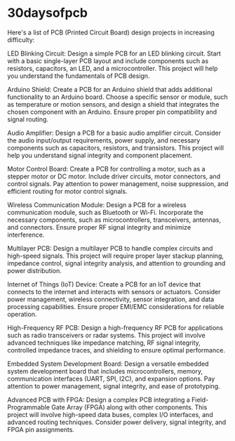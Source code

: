 # 30daysofpcb

Here's a list of PCB (Printed Circuit Board) design projects in increasing difficulty:

LED Blinking Circuit: Design a simple PCB for an LED blinking circuit. Start with a basic single-layer PCB layout and include components such as resistors, capacitors, an LED, and a microcontroller. This project will help you understand the fundamentals of PCB design.

Arduino Shield: Create a PCB for an Arduino shield that adds additional functionality to an Arduino board. Choose a specific sensor or module, such as temperature or motion sensors, and design a shield that integrates the chosen component with an Arduino. Ensure proper pin compatibility and signal routing.

Audio Amplifier: Design a PCB for a basic audio amplifier circuit. Consider the audio input/output requirements, power supply, and necessary components such as capacitors, resistors, and transistors. This project will help you understand signal integrity and component placement.

Motor Control Board: Create a PCB for controlling a motor, such as a stepper motor or DC motor. Include driver circuits, motor connectors, and control signals. Pay attention to power management, noise suppression, and efficient routing for motor control signals.

Wireless Communication Module: Design a PCB for a wireless communication module, such as Bluetooth or Wi-Fi. Incorporate the necessary components, such as microcontrollers, transceivers, antennas, and connectors. Ensure proper RF signal integrity and minimize interference.

Multilayer PCB: Design a multilayer PCB to handle complex circuits and high-speed signals. This project will require proper layer stackup planning, impedance control, signal integrity analysis, and attention to grounding and power distribution.

Internet of Things (IoT) Device: Create a PCB for an IoT device that connects to the internet and interacts with sensors or actuators. Consider power management, wireless connectivity, sensor integration, and data processing capabilities. Ensure proper EMI/EMC considerations for reliable operation.

High-Frequency RF PCB: Design a high-frequency RF PCB for applications such as radio transceivers or radar systems. This project will involve advanced techniques like impedance matching, RF signal integrity, controlled impedance traces, and shielding to ensure optimal performance.

Embedded System Development Board: Design a versatile embedded system development board that includes microcontrollers, memory, communication interfaces (UART, SPI, I2C), and expansion options. Pay attention to power management, signal integrity, and ease of prototyping.

Advanced PCB with FPGA: Design a complex PCB integrating a Field-Programmable Gate Array (FPGA) along with other components. This project will involve high-speed data buses, complex I/O interfaces, and advanced routing techniques. Consider power delivery, signal integrity, and FPGA pin assignments.
